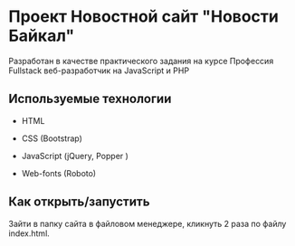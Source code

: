# Проект Новостной сайт "Новости Байкал"

Разработан в качестве практического задания на курсе Профессия Fullstack веб-разработчик на JavaScript и PHP


## Используемые технологии

* HTML

* CSS (Bootstrap)

* JavaScript (jQuery, Popper )

* Web-fonts (Roboto)

## Как открыть/запустить

Зайти в папку сайта в файловом менеджере, кликнуть 2 раза по файлу index.html.
